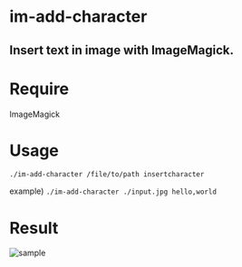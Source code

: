 # im-add-character

Insert text in image with ImageMagick.
---

# Require
ImageMagick

# Usage

`./im-add-character /file/to/path insertcharacter`

example)
`./im-add-character ./input.jpg hello,world`

# Result

![sample](https://user-images.githubusercontent.com/8830451/59274291-02699380-8c95-11e9-8f09-6c5e6e1728d7.jpg)
